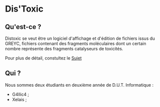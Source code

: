 Dis'Toxic
=========

Qu'est-ce ?
-----------


Distoxic se veut être un logiciel d'affichage et d'édition de fichiers issus du GREYC, fichiers contenant des fragments moléculaires dont un certain nombre représente des fragments catalyseurs de toxicités.

Pour plus de détail, constultez le [Sujet](https://github.com/distoxic/distoxic/blob/master/projet.pdf)

Qui ?
-----------
Nous sommes deux étudiants en deuxième année de D.U.T. Informatique :
* G4llic4 ;
* Xelais ;
